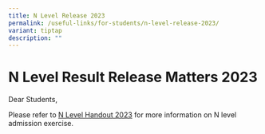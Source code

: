 ```yaml
---
title: N Level Release 2023
permalink: /useful-links/for-students/n-level-release-2023/
variant: tiptap
description: ""
---
```

<h1>N Level Result Release Matters 2023</h1><p></p><p>Dear Students,</p><p>Please refer to <a href="/files/Useful Links/For Students/2023_N_Level_Handout_for_Students.pdf" rel="noopener noreferrer nofollow" target="_blank">N Level Handout 2023</a> for more information on N level admission exercise.</p>